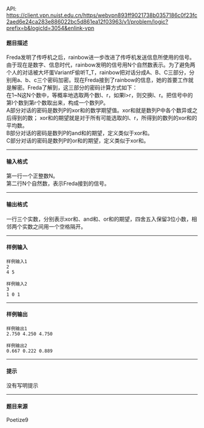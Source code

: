 API: https://client.vpn.nuist.edu.cn/https/webvpn893ff9021738b0357186c0f23fc2aed6e24ca283e886022bc5d861ea12f03963/v1/problem/logic?prefix=b&logicId=3054&enlink-vpn

#### 题目描述

Freda发明了传呼机之后，rainbow进一步改进了传呼机发送信息所使用的信号。由于现在是数字、信息时代，rainbow发明的信号用N个自然数表示。为了避免两个人的对话被大坏蛋VariantF偷听T\_T，rainbow把对话分成A、B、C三部分，分别用a、b、c三个密码加密。现在Freda接到了rainbow的信息，她的首要工作就是解密。Freda了解到，这三部分的密码计算方式如下：  
在1~N这N个数中，等概率地选取两个数l、r，如果l>r，则交换l、r。把信号中的第l个数到第r个数取出来，构成一个数列P。  
A部分对话的密码是数列P的xor和的数学期望值。xor和就是数列P中各个数异或之后得到的数； xor和的期望就是对于所有可能选取的l、r，所得到的数列的xor和的平均数。  
B部分对话的密码是数列P的and和的期望，定义类似于xor和。  
C部分对话的密码是数列P的or和的期望，定义类似于xor和。

---

#### 输入格式

第一行一个正整数N。  
第二行N个自然数，表示Freda接到的信号。

---

#### 输出格式

一行三个实数，分别表示xor和、and和、or和的期望，四舍五入保留3位小数，相邻两个实数之间用一个空格隔开。

---

#### 样例输入
```
样例输入1
2
4 5

样例输入2
3
1 0 1
```

---

#### 样例输出
```
样例输出1
2.750 4.250 4.750

样例输出2
0.667 0.222 0.889
```

---

#### 提示

没有写明提示

---

#### 题目来源

Poetize9